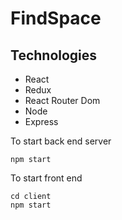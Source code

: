 # FindSpace

## Technologies
- React
- Redux
- React Router Dom 
- Node
- Express 

To start back end server
```
npm start
```

To start front end 
```
cd client
npm start
```